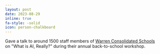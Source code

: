 ```yaml
---
layout: post
date: 2023-08-29
inline: true
fa-style: -solid
icon: person-chalkboard
---
```


Gave a talk to around 1500 staff members of <a href="http://www.wcs.k12.mi.us/" target="_blank">Warren Consolidated Schools</a> on "What is AI, Really?" during their annual back-to-school workshop.
